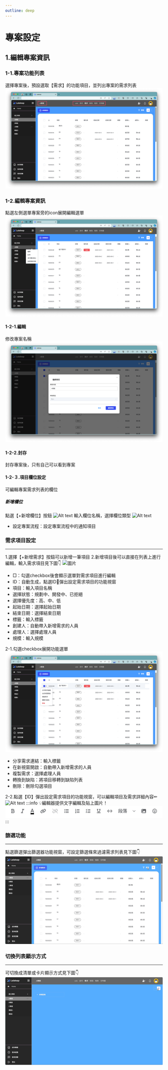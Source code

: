 ```yaml
---
outline: deep
---
```


# 專案設定

## 1.編輯專案資訊
### 1-1.專案功能列表
選擇專案後，預設選取【需求】的功能項目，並列出專案的需求列表
![Alt text](set01.png)
### 1-2.編輯專案資訊
點選左側選單專案旁的icon展開編輯選單
![Alt text](set06.png)
#### 1-2-1.編輯
修改專案名稱
![Alt text](set07.png)
#### 1-2-2.封存
封存專案後，只有自己可以看到專案
#### 1-2-３.項目欄位設定
可編輯專案需求列表的欄位
##### 新增欄位
點選【+新增欄位】按鈕
![Alt text](set09.png)
輸入欄位名稱，選擇欄位類型
![Alt text](set10.gif)
- 設定專案流程：設定專案流程中的通知項目



### 需求項目設定
***
1.選擇【+新增需求】按鈕可以新增一筆項目
2.新增項目後可以直接在列表上進行編輯，輸入需求項目見下圖👇
![圖片](set04.gif)
- □：勾選checkbox後會顯示選單對需求項目進行編輯
- ID：自動生成，點選ID🔗彈出設定需求項目的功能視窗
- 項目：輸入項目名稱
- 選擇狀態：規劃中、開發中、已拒絕
- 選擇優先度：高、中、低
- 起始日期：選擇起始日期
- 結束日期：選擇結束日期
- 標籤：輸入標籤
- 創建人：自動帶入新增需求的人員
- 處理人：選擇處理人員
- 規模：輸入規模

2-1.勾選checkbox展開功能選單
![Alt text](set08.png)
- 分享需求連結：輸入標籤
- 在新視窗開啟：自動帶入新增需求的人員
- 複製需求：選擇處理人員
- 轉換到缺陷：將項目移轉到缺陷列表
- 刪除：刪除勾選項目

2-2.點選【ID】彈出設定需求項目的功能視窗，可以編輯項目及需求詳細內容✏
![Alt text](/public/set05.png)
:::info
:bulb:編輯器提供文字編輯及貼上圖片！
 ![Alt text](image.png)
:::

### 篩選功能
***
點選篩選彈出篩選器功能視窗，可設定篩選條來過濾需求列表見下圖👇
![圖片](set02.gif)

### 切換列表顯示方式
***
可切換成清單或卡片顯示方式見下圖👇
![圖片](set03.gif)




